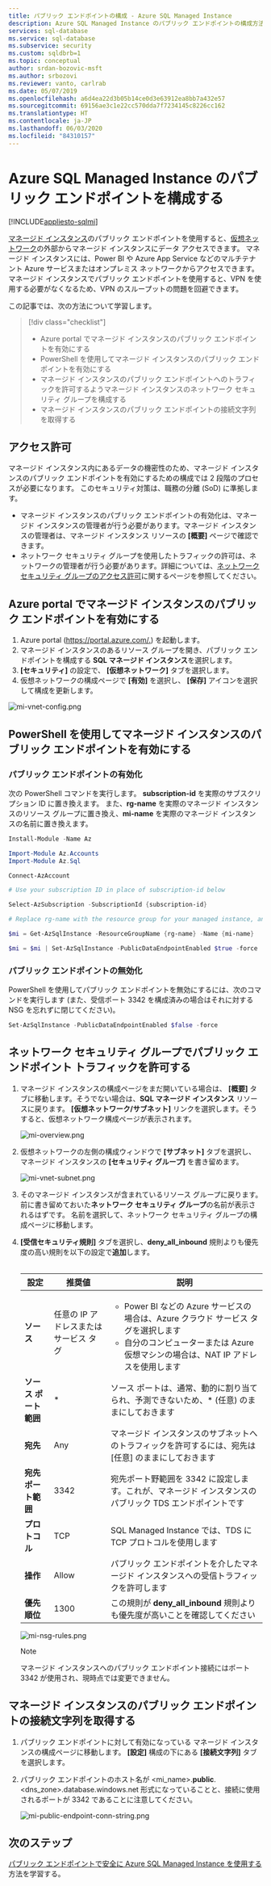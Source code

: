 ```yaml
---
title: パブリック エンドポイントの構成 - Azure SQL Managed Instance
description: Azure SQL Managed Instance のパブリック エンドポイントの構成方法について説明します
services: sql-database
ms.service: sql-database
ms.subservice: security
ms.custom: sqldbrb=1
ms.topic: conceptual
author: srdan-bozovic-msft
ms.author: srbozovi
ms.reviewer: vanto, carlrab
ms.date: 05/07/2019
ms.openlocfilehash: a6d4ea22d3b05b14ce0d3e63912ea8bb7a432e57
ms.sourcegitcommit: 69156ae3c1e22cc570dda7f7234145c8226cc162
ms.translationtype: HT
ms.contentlocale: ja-JP
ms.lasthandoff: 06/03/2020
ms.locfileid: "84310157"
---
```

# <a name="configure-public-endpoint-in-azure-sql-managed-instance"></a>Azure SQL Managed Instance のパブリック エンドポイントを構成する
[!INCLUDE[appliesto-sqlmi](../includes/appliesto-sqlmi.md)]

[マネージド インスタンス](https://docs.microsoft.com/azure/sql-database/sql-database-managed-instance-index)のパブリック エンドポイントを使用すると、[仮想ネットワーク](../../virtual-network/virtual-networks-overview.md)の外部からマネージド インスタンスにデータ アクセスできます。 マネージド インスタンスには、Power BI や Azure App Service などのマルチテナント Azure サービスまたはオンプレミス ネットワークからアクセスできます。 マネージド インスタンスでパブリック エンドポイントを使用すると、VPN を使用する必要がなくなるため、VPN のスループットの問題を回避できます。

この記事では、次の方法について学習します。

> [!div class="checklist"]
>
> - Azure portal でマネージド インスタンスのパブリック エンドポイントを有効にする
> - PowerShell を使用してマネージド インスタンスのパブリック エンドポイントを有効にする
> - マネージド インスタンスのパブリック エンドポイントへのトラフィックを許可するようマネージド インスタンスのネットワーク セキュリティ グループを構成する
> - マネージド インスタンスのパブリック エンドポイントの接続文字列を取得する

## <a name="permissions"></a>アクセス許可

マネージド インスタンス内にあるデータの機密性のため、マネージド インスタンスのパブリック エンドポイントを有効にするための構成では 2 段階のプロセスが必要になります。 このセキュリティ対策は、職務の分離 (SoD) に準拠します。

- マネージド インスタンスのパブリック エンドポイントの有効化は、マネージド インスタンスの管理者が行う必要があります。マネージド インスタンスの管理者は、マネージド インスタンス リソースの **[概要]** ページで確認できます。
- ネットワーク セキュリティ グループを使用したトラフィックの許可は、ネットワークの管理者が行う必要があります。詳細については、[ネットワーク セキュリティ グループのアクセス許可](../../virtual-network/manage-network-security-group.md#permissions)に関するページを参照してください。

## <a name="enabling-public-endpoint-for-a-managed-instance-in-the-azure-portal"></a>Azure portal でマネージド インスタンスのパブリック エンドポイントを有効にする

1. Azure portal (<https://portal.azure.com/.>) を起動します。
1. マネージド インスタンスのあるリソース グループを開き、パブリック エンドポイントを構成する **SQL マネージド インスタンス**を選択します。
1. **[セキュリティ]** の設定で、 **[仮想ネットワーク]** タブを選択します。
1. 仮想ネットワークの構成ページで **[有効]** を選択し、 **[保存]** アイコンを選択して構成を更新します。

![mi-vnet-config.png](./media/public-endpoint-configure/mi-vnet-config.png)

## <a name="enabling-public-endpoint-for-a-managed-instance-using-powershell"></a>PowerShell を使用してマネージド インスタンスのパブリック エンドポイントを有効にする

### <a name="enable-public-endpoint"></a>パブリック エンドポイントの有効化

次の PowerShell コマンドを実行します。 **subscription-id** を実際のサブスクリプション ID に置き換えます。 また、**rg-name** を実際のマネージド インスタンスのリソース グループに置き換え、**mi-name** を実際のマネージド インスタンスの名前に置き換えます。

```powershell
Install-Module -Name Az

Import-Module Az.Accounts
Import-Module Az.Sql

Connect-AzAccount

# Use your subscription ID in place of subscription-id below

Select-AzSubscription -SubscriptionId {subscription-id}

# Replace rg-name with the resource group for your managed instance, and replace mi-name with the name of your managed instance

$mi = Get-AzSqlInstance -ResourceGroupName {rg-name} -Name {mi-name}

$mi = $mi | Set-AzSqlInstance -PublicDataEndpointEnabled $true -force
```

### <a name="disable-public-endpoint"></a>パブリック エンドポイントの無効化

PowerShell を使用してパブリック エンドポイントを無効にするには、次のコマンドを実行します (また、受信ポート 3342 を構成済みの場合はそれに対する NSG を忘れずに閉じてください)。

```powershell
Set-AzSqlInstance -PublicDataEndpointEnabled $false -force
```

## <a name="allow-public-endpoint-traffic-on-the-network-security-group"></a>ネットワーク セキュリティ グループでパブリック エンドポイント トラフィックを許可する

1. マネージド インスタンスの構成ページをまだ開いている場合は、 **[概要]** タブに移動します。そうでない場合は、**SQL マネージド インスタンス** リソースに戻ります。 **[仮想ネットワーク/サブネット]** リンクを選択します。そうすると、仮想ネットワーク構成ページが表示されます。

    ![mi-overview.png](./media/public-endpoint-configure/mi-overview.png)

1. 仮想ネットワークの左側の構成ウィンドウで **[サブネット]** タブを選択し、マネージド インスタンスの **[セキュリティ グループ]** を書き留めます。

    ![mi-vnet-subnet.png](./media/public-endpoint-configure/mi-vnet-subnet.png)

1. そのマネージド インスタンスが含まれているリソース グループに戻ります。 前に書き留めておいた**ネットワーク セキュリティ グループ**の名前が表示されるはずです。 名前を選択して、ネットワーク セキュリティ グループの構成ページに移動します。

1. **[受信セキュリティ規則]** タブを選択し、**deny_all_inbound** 規則よりも優先度の高い規則を以下の設定で**追加**します。 </br> </br>

    |設定  |推奨値  |説明  |
    |---------|---------|---------|
    |**ソース**     |任意の IP アドレスまたはサービス タグ         |<ul><li>Power BI などの Azure サービスの場合は、Azure クラウド サービス タグを選択します</li> <li>自分のコンピューターまたは Azure 仮想マシンの場合は、NAT IP アドレスを使用します</li></ul> |
    |**ソース ポート範囲**     |* |ソース ポートは、通常、動的に割り当てられ、予測できないため、* (任意) のままにしておきます |
    |**宛先**     |Any         |マネージド インスタンスのサブネットへのトラフィックを許可するには、宛先は [任意] のままにしておきます |
    |**宛先ポート範囲**     |3342         |宛先ポート野範囲を 3342 に設定します。これが、マネージド インスタンスのパブリック TDS エンドポイントです |
    |**プロトコル**     |TCP         |SQL Managed Instance では、TDS に TCP プロトコルを使用します |
    |**操作**     |Allow         |パブリック エンドポイントを介したマネージド インスタンスへの受信トラフィックを許可します |
    |**優先順位**     |1300         |この規則が **deny_all_inbound** 規則よりも優先度が高いことを確認してください |

    ![mi-nsg-rules.png](./media/public-endpoint-configure/mi-nsg-rules.png)

    > [!NOTE]
    > マネージド インスタンスへのパブリック エンドポイント接続にはポート 3342 が使用され、現時点では変更できません。

## <a name="obtaining-the-managed-instance-public-endpoint-connection-string"></a>マネージド インスタンスのパブリック エンドポイントの接続文字列を取得する

1. パブリック エンドポイントに対して有効になっている マネージド インスタンスの構成ページに移動します。 **[設定]** 構成の下にある **[接続文字列]** タブを選択します。
1. パブリック エンドポイントのホスト名が <mi_name>.**public**.<dns_zone>.database.windows.net 形式になっていることと、接続に使用されるポートが 3342 であることに注意してください。

    ![mi-public-endpoint-conn-string.png](./media/public-endpoint-configure/mi-public-endpoint-conn-string.png)

## <a name="next-steps"></a>次のステップ

[パブリック エンドポイントで安全に Azure SQL Managed Instance を使用する](public-endpoint-overview.md)方法を学習する。
